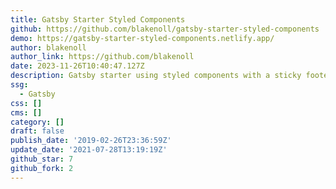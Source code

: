 ```yaml
---
title: Gatsby Starter Styled Components
github: https://github.com/blakenoll/gatsby-starter-styled-components
demo: https://gatsby-starter-styled-components.netlify.app/
author: blakenoll
author_link: https://github.com/blakenoll
date: 2023-11-26T10:40:47.127Z
description: Gatsby starter using styled components with a sticky footer
ssg:
  - Gatsby
css: []
cms: []
category: []
draft: false
publish_date: '2019-02-26T23:36:59Z'
update_date: '2021-07-28T13:19:19Z'
github_star: 7
github_fork: 2
---
```


